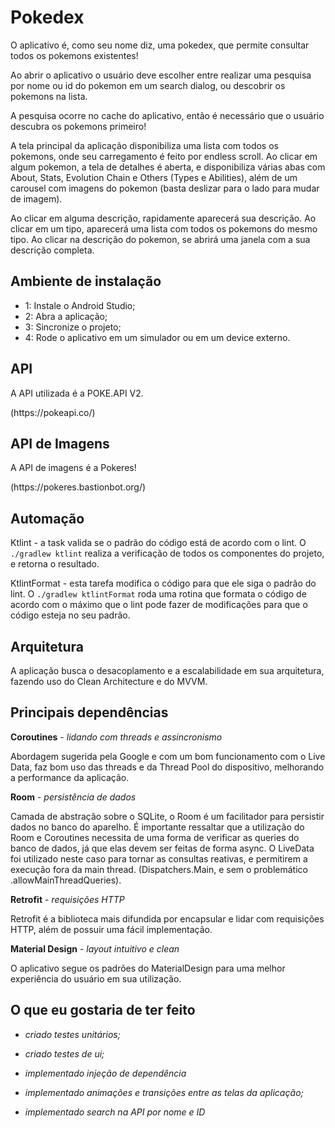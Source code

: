 # Pokedex

O aplicativo é, como seu nome diz, uma pokedex, que permite consultar todos os pokemons existentes!

Ao abrir o aplicativo o usuário deve escolher entre realizar uma pesquisa por nome ou id do pokemon em um search dialog, ou descobrir os pokemons na lista.

A pesquisa ocorre no cache do aplicativo, então é necessário que o usuário descubra os pokemons primeiro!

A tela principal da aplicação disponibiliza uma lista com todos os pokemons, onde seu carregamento é feito por endless scroll.
Ao clicar em algum pokemon, a tela de detalhes é aberta, e disponibiliza várias abas com About, Stats, Evolution Chain e Others (Types e Abilities), além de um carousel com imagens do pokemon (basta deslizar para o lado para mudar de imagem).

Ao clicar em alguma descrição, rapidamente aparecerá sua descrição.
Ao clicar em um tipo, aparecerá uma lista com todos os pokemons do mesmo tipo.
Ao clicar na descrição do pokemon, se abrirá uma janela com a sua descrição completa.

## Ambiente de instalação
* 1: Instale o Android Studio;
* 2: Abra a aplicação;
* 3: Sincronize o projeto;
* 4: Rode o aplicativo em um simulador ou em um device externo.

## API
<p>A API utilizada é a POKE.API V2.</p>
(https://pokeapi.co/)

## API de Imagens
<p>A API de imagens é a Pokeres!</p>
(https://pokeres.bastionbot.org/)

## Automação
Ktlint - a task valida se o padrão do código está de acordo com o lint. 
O `./gradlew ktlint` realiza a verificação de todos os componentes do projeto, e retorna o resultado.

KtlintFormat - esta tarefa modifica o código para que ele siga o padrão do lint. 
O `./gradlew ktlintFormat` roda uma rotina que formata o código de acordo com o máximo que o lint pode fazer de modificações para que o código esteja no seu padrão.

 ## Arquitetura
 A aplicação busca o desacoplamento e a escalabilidade em sua arquitetura, fazendo uso do Clean Architecture e do MVVM.

 ## Principais dependências

**Coroutines** - _lidando com threads e assincronismo_
 <p>Abordagem sugerida pela Google e com um bom funcionamento com o Live Data, faz bom uso das threads e da Thread Pool do dispositivo, melhorando a performance da aplicação.</p>

**Room** - _persistência de dados_
 <p>Camada de abstração sobre o SQLite, o Room é um facilitador para persistir dados no banco do aparelho. 
 É importante ressaltar que a utilização do Room e Coroutines necessita de uma forma de verificar as queries do banco de dados, já que elas devem ser feitas de forma async.
 O LiveData foi utilizado neste caso para tornar as consultas reativas, e permitirem a execução fora da main thread. (Dispatchers.Main, e sem o problemático .allowMainThreadQueries).

**Retrofit** - _requisições HTTP_
 <p>Retrofit é a biblioteca mais difundida por encapsular e lidar com requisições HTTP, além de possuir uma fácil implementação.</p>
 
 **Material Design** - _layout intuitivo e clean_
 <p>O aplicativo segue os padrões do MaterialDesign para uma melhor experiência do usuário em sua utilização.</p>
 
## O que eu gostaria de ter feito

 * _criado testes unitários;_
 
 * _criado testes de ui;_
 
 * _implementado injeção de dependência_
 
 * _implementado animações e transições entre as telas da aplicação;_  
 
 * _implementado search na API por nome e ID_
